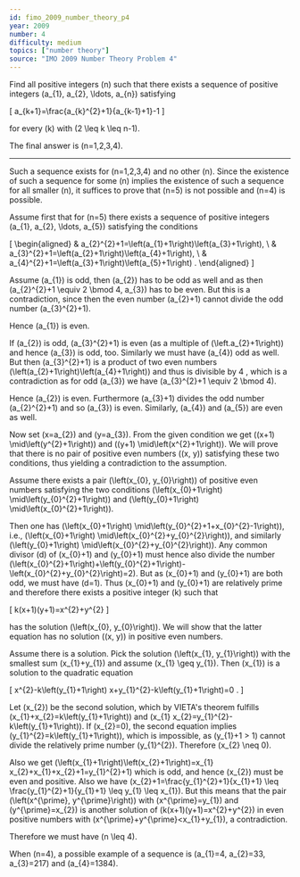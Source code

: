 ```yaml
---
id: fimo_2009_number_theory_p4
year: 2009
number: 4
difficulty: medium
topics: ["number theory"]
source: "IMO 2009 Number Theory Problem 4"
---
```


Find all positive integers \(n\) such that there exists a sequence of positive integers \(a_{1}, a_{2}, \ldots, a_{n}\) satisfying

\[
a_{k+1}=\frac{a_{k}^{2}+1}{a_{k-1}+1}-1
\]

for every \(k\) with \(2 \leq k \leq n-1\).

The final answer is \(n=1,2,3,4\).

---
Such a sequence exists for \(n=1,2,3,4\) and no other \(n\). Since the existence of such a sequence for some \(n\) implies the existence of such a sequence for all smaller \(n\), it suffices to prove that \(n=5\) is not possible and \(n=4\) is possible.

Assume first that for \(n=5\) there exists a sequence of positive integers \(a_{1}, a_{2}, \ldots, a_{5}\) satisfying the conditions

\[
\begin{aligned}
& a_{2}^{2}+1=\left(a_{1}+1\right)\left(a_{3}+1\right), \\
& a_{3}^{2}+1=\left(a_{2}+1\right)\left(a_{4}+1\right), \\
& a_{4}^{2}+1=\left(a_{3}+1\right)\left(a_{5}+1\right) .
\end{aligned}
\]

Assume \(a_{1}\) is odd, then \(a_{2}\) has to be odd as well and as then \(a_{2}^{2}+1 \equiv 2 \bmod 4, a_{3}\) has to be even. But this is a contradiction, since then the even number \(a_{2}+1\) cannot divide the odd number \(a_{3}^{2}+1\).

Hence \(a_{1}\) is even.

If \(a_{2}\) is odd, \(a_{3}^{2}+1\) is even (as a multiple of \(\left.a_{2}+1\right)\) and hence \(a_{3}\) is odd, too. Similarly we must have \(a_{4}\) odd as well. But then \(a_{3}^{2}+1\) is a product of two even numbers \(\left(a_{2}+1\right)\left(a_{4}+1\right)\) and thus is divisible by 4 , which is a contradiction as for odd \(a_{3}\) we have \(a_{3}^{2}+1 \equiv 2 \bmod 4\).

Hence \(a_{2}\) is even. Furthermore \(a_{3}+1\) divides the odd number \(a_{2}^{2}+1\) and so \(a_{3}\) is even. Similarly, \(a_{4}\) and \(a_{5}\) are even as well.

Now set \(x=a_{2}\) and \(y=a_{3}\). From the given condition we get \((x+1) \mid\left(y^{2}+1\right)\) and \((y+1) \mid\left(x^{2}+1\right)\). We will prove that there is no pair of positive even numbers \((x, y)\) satisfying these two conditions, thus yielding a contradiction to the assumption.

Assume there exists a pair \(\left(x_{0}, y_{0}\right)\) of positive even numbers satisfying the two conditions \(\left(x_{0}+1\right) \mid\left(y_{0}^{2}+1\right)\) and \(\left(y_{0}+1\right) \mid\left(x_{0}^{2}+1\right)\).

Then one has \(\left(x_{0}+1\right) \mid\left(y_{0}^{2}+1+x_{0}^{2}-1\right)\), i.e., \(\left(x_{0}+1\right) \mid\left(x_{0}^{2}+y_{0}^{2}\right)\), and similarly \(\left(y_{0}+1\right) \mid\left(x_{0}^{2}+y_{0}^{2}\right)\). Any common divisor \(d\) of \(x_{0}+1\) and \(y_{0}+1\) must hence also divide the number \(\left(x_{0}^{2}+1\right)+\left(y_{0}^{2}+1\right)-\left(x_{0}^{2}+y_{0}^{2}\right)=2\). But as \(x_{0}+1\) and \(y_{0}+1\) are both odd, we must have \(d=1\). Thus \(x_{0}+1\) and \(y_{0}+1\) are relatively prime and therefore there exists a positive integer \(k\) such that

\[
k(x+1)(y+1)=x^{2}+y^{2}
\]

has the solution \(\left(x_{0}, y_{0}\right)\). We will show that the latter equation has no solution \((x, y)\) in positive even numbers.

Assume there is a solution. Pick the solution \(\left(x_{1}, y_{1}\right)\) with the smallest sum \(x_{1}+y_{1}\) and assume \(x_{1} \geq y_{1}\). Then \(x_{1}\) is a solution to the quadratic equation

\[
x^{2}-k\left(y_{1}+1\right) x+y_{1}^{2}-k\left(y_{1}+1\right)=0 .
\]

Let \(x_{2}\) be the second solution, which by VIETA's theorem fulfills \(x_{1}+x_{2}=k\left(y_{1}+1\right)\) and \(x_{1} x_{2}=y_{1}^{2}-k\left(y_{1}+1\right)\). If \(x_{2}=0\), the second equation implies \(y_{1}^{2}=k\left(y_{1}+1\right)\), which is impossible, as \(y_{1}+1 > 1\) cannot divide the relatively prime number \(y_{1}^{2}\). Therefore \(x_{2} \neq 0\).

Also we get \(\left(x_{1}+1\right)\left(x_{2}+1\right)=x_{1} x_{2}+x_{1}+x_{2}+1=y_{1}^{2}+1\) which is odd, and hence \(x_{2}\) must be even and positive. Also we have \(x_{2}+1=\frac{y_{1}^{2}+1}{x_{1}+1} \leq \frac{y_{1}^{2}+1}{y_{1}+1} \leq y_{1} \leq x_{1}\). But this means that the pair \(\left(x^{\prime}, y^{\prime}\right)\) with \(x^{\prime}=y_{1}\) and \(y^{\prime}=x_{2}\) is another solution of \(k(x+1)(y+1)=x^{2}+y^{2}\) in even positive numbers with \(x^{\prime}+y^{\prime}<x_{1}+y_{1}\), a contradiction.

Therefore we must have \(n \leq 4\).

When \(n=4\), a possible example of a sequence is \(a_{1}=4, a_{2}=33, a_{3}=217\) and \(a_{4}=1384\).
